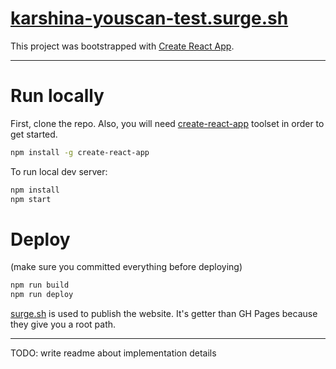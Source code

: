 # [karshina-youscan-test.surge.sh](https://karshina-youscan-test.surge.sh)

This project was bootstrapped with [Create React App](https://github.com/facebookincubator/create-react-app).

--------------

# Run locally

First, clone the repo. Also, you will need [create-react-app](https://github.com/facebookincubator/create-react-app) toolset in order to get started.

```bash
npm install -g create-react-app
```

To run local dev server:

```bash
npm install
npm start
```

# Deploy

(make sure you committed everything before deploying)
```bash
npm run build
npm run deploy
```

[surge.sh](https://surge.sh) is used to publish the website. It's getter than GH Pages because they give you a root path.

--------------

TODO: write readme about implementation details
